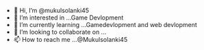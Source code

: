 - 👋 Hi, I’m @mukulsolanki45
- 👀 I’m interested in ...Game Devlopment
- 🌱 I’m currently learning ...Gamedevlopment and web devlopment
- 💞️ I’m looking to collaborate on ...
- 📫 How to reach me ...@Mukulsolanki45

<!---
mukulsolanki45/mukulsolanki45 is a ✨ special ✨ repository because its `README.md` (this file) appears on your GitHub profile.
You can click the Preview link to take a look at your changes.
--->
